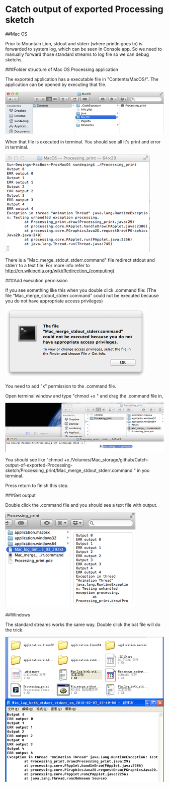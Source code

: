 # Catch output of exported Processing sketch


##Mac OS

Prior to Mountain Lion, stdout and stderr (where println goes to) is forwarded to system log, which can be seen in Console app. So we need to manually forward those standard streams to log file so we can debug sketchs.

###Folder structure of Mac OS Processing application

The exported application has a executable file in "Contents/MacOS/". The application can be opened by executing that file. 

![right click -> "show package contents"](images/mac_application_structure.png)

When that file is executed in terminal. You should see all it's print and error in terminal.

![terminal](images/mac_terminal_output.png)

There is a "Mac_merge_stdout_stderr.command" file redirect stdout and stderr to a text file. For more info refer to http://en.wikipedia.org/wiki/Redirection_(computing)

###Add execution permission

If you see something like this when you double click .command file: (The file “Mac_merge_stdout_stderr.command” could not be executed because you do not have appropriate access privileges)

![do not have appropriate access privileges](images/mac_no_x_permission.png)

You need to add "x" permission to the .command file.

Open terminal window and type "chmod +x " and drag the .command file in,

![add access privileges with drag](images/mac_add_x_permission.png)

You should see like "chmod +x /Volumes/Mac_storage/github/Catch-output-of-exported-Processing-sketch/Processing_print/Mac_merge_stdout_stderr.command 
" in you terminal.

Press return to finish this step.

###Get output

Double click the .command file and you should see a text file with output.

![output text](images/mac_text_output.png)

##Windows

The standard streams works the same way. Double click the bat file will do the trick.

![output text](images/win_text_output.png)
